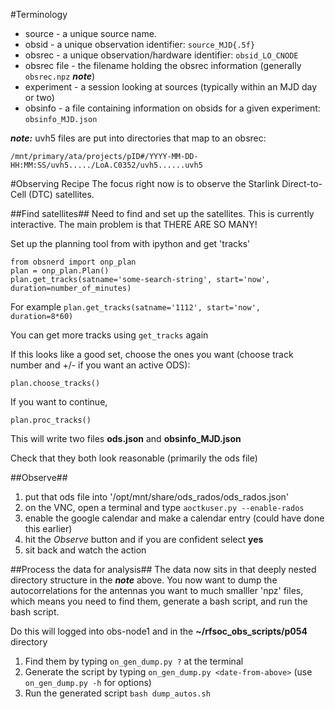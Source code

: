 #Terminology
- source - a unique source name.
- obsid - a unique observation identifier:  `source_MJD{.5f}`
- obsrec - a unique observation/hardware identifier:  `obsid_LO_CNODE`
- obsrec file - the filename holding the obsrec information (generally `obsrec.npz` ***note***)
- experiment - a session looking at sources (typically within an MJD day or two)
- obsinfo - a file containing information on obsids for a given experiment:  `obsinfo_MJD.json`

***note:*** uvh5 files are put into directories that map to an obsrec:

`/mnt/primary/ata/projects/pID#/YYYY-MM-DD-HH:MM:SS/uvh5...../LoA.C0352/uvh5......uvh5`

#Observing Recipe
The focus right now is to observe the Starlink Direct-to-Cell (DTC) satellites.

##Find satellites##
Need to find and set up the satellites.  This is currently interactive.  The main problem is that THERE ARE SO MANY!

Set up the planning tool from with ipython and get 'tracks'

    from obsnerd import onp_plan
    plan = onp_plan.Plan()
    plan.get_tracks(satname='some-search-string', start='now', duration=number_of_minutes)

For example `plan.get_tracks(satname='1112', start='now', duration=8*60)`

You can get more tracks using `get_tracks` again

If this looks like a good set, choose the ones you want (choose track number and +/- if you want an active ODS):

    plan.choose_tracks()

If you want to continue,

    plan.proc_tracks()

This will write two files **ods.json** and **obsinfo_MJD.json**

Check that they both look reasonable (primarily the ods file)

##Observe##
1. put that ods file into '/opt/mnt/share/ods_rados/ods_rados.json'
2. on the VNC, open a terminal and type `aoctkuser.py --enable-rados`
3. enable the google calendar and make a calendar entry (could have done this earlier)
4. hit the *Observe* button and if you are confident select **yes**
5. sit back and watch the action

##Process the data for analysis##
The data now sits in that deeply nested directory structure in the ***note*** above.  You now want to dump the autocorrelations for the antennas you want to much smalller 'npz' files, which means you need to find them, generate a bash script, and run the bash script.

Do this will logged into obs-node1 and in the **~/rfsoc\_obs\_scripts/p054** directory

1. Find them by typing `on_gen_dump.py ?` at the terminal
2. Generate the script by typing `on_gen_dump.py <date-from-above>` (use `on_gen_dump.py -h` for options)
3. Run the generated script `bash dump_autos.sh`
